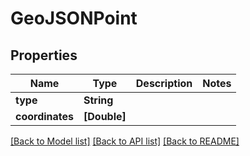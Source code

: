 # GeoJSONPoint

## Properties
Name | Type | Description | Notes
------------ | ------------- | ------------- | -------------
**type** | **String** |  | 
**coordinates** | **[Double]** |  | 

[[Back to Model list]](../README.md#documentation-for-models) [[Back to API list]](../README.md#documentation-for-api-endpoints) [[Back to README]](../README.md)


